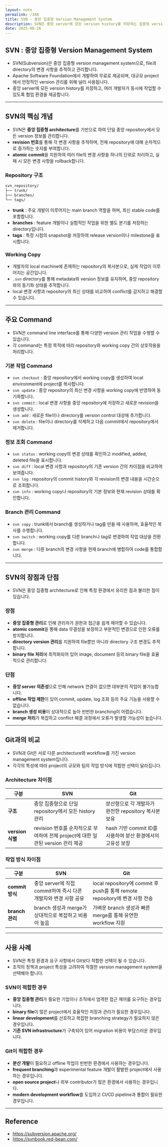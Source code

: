```yaml
---
layout: note
permalink: /348
title: SVN - 중앙 집중형 Version Management System
description: SVN은 중앙 server에 모든 version history를 저장하는 집중형 version management system입니다.
date: 2025-06-26
---
```



## SVN : 중앙 집중형 Version Management System

- SVN(Subversion)은 중앙 집중형 version management system으로, file과 directory의 변경 사항을 추적하고 관리합니다.
- Apache Software Foundation에서 개발하여 무료로 제공되며, 대규모 project에서 안정적인 version 관리를 위해 널리 사용됩니다.
- 중앙 server에 모든 version history를 저장하고, 여러 개발자가 동시에 작업할 수 있도록 협업 환경을 제공합니다.


---


## SVN의 핵심 개념

- SVN은 **중앙 집중형 architecture**를 기반으로 하여 단일 중앙 repository에서 모든 version 정보를 관리합니다.
- **revision 번호**를 통해 각 변경 사항을 추적하며, 전체 repository에 대해 순차적으로 증가하는 숫자를 부여합니다.
- **atomic commit**을 지원하여 여러 file의 변경 사항을 하나의 단위로 처리하고, 실패 시 모든 변경 사항을 rollback합니다.


### Repository 구조

```txt
svn_repository/
├── trunk/
├── branches/
└── tags/
```

- **trunk** : 주요 개발이 이루어지는 main branch 역할을 하며, 최신 stable code를 포함합니다.
- **branches** : feature 개발이나 실험적인 작업을 위한 별도 분기를 저장하는 directory입니다.
- **tags** : 특정 시점의 snapshot을 저장하여 release version이나 milestone을 표시합니다.


### Working Copy

- 개발자의 local machine에 존재하는 repository의 복사본으로, 실제 작업이 이루어지는 공간입니다.
- `.svn` directory를 통해 metadata와 version 정보를 유지하며, 중앙 repository와의 동기화 상태를 추적합니다.
- local 변경 사항과 repository의 최신 상태를 비교하여 conflict를 감지하고 해결할 수 있습니다.


---


## 주요 Command

- SVN은 command line interface를 통해 다양한 version 관리 작업을 수행할 수 있습니다.
- 각 command는 특정 목적에 따라 repository와 working copy 간의 상호작용을 처리합니다.


### 기본 작업 Command

- `svn checkout` : 중앙 repository에서 working copy를 생성하여 local environment에 project를 복사합니다.
- `svn update` : 중앙 repository의 최신 변경 사항을 working copy에 반영하여 동기화합니다.
- `svn commit` : local 변경 사항을 중앙 repository에 저장하고 새로운 revision을 생성합니다.
- `svn add` : 새로운 file이나 directory를 version control 대상에 추가합니다.
- `svn delete` : file이나 directory를 삭제하고 다음 commit에서 repository에서 제거합니다.


### 정보 조회 Command

- `svn status` : working copy의 변경 상태를 확인하고 modified, added, deleted file을 표시합니다.
- `svn diff` : local 변경 사항과 repository의 기존 version 간의 차이점을 비교하여 보여줍니다.
- `svn log` : repository의 commit history와 각 revision의 변경 내용을 시간순으로 조회합니다.
- `svn info` : working copy나 repository의 기본 정보와 현재 revision 상태를 확인합니다.


### Branch 관리 Command

- `svn copy` : trunk에서 branch를 생성하거나 tag를 만들 때 사용하며, 효율적인 복사를 수행합니다.
- `svn switch` : working copy를 다른 branch나 tag로 변경하여 작업 대상을 전환합니다.
- `svn merge` : 다른 branch의 변경 사항을 현재 branch에 병합하여 code를 통합합니다.


---


## SVN의 장점과 단점

- SVN은 중앙 집중형 architecture로 인해 특정 환경에서 유리한 점과 불리한 점이 있습니다.


### 장점

- **중앙 집중형 관리**로 인해 관리자가 권한과 접근을 쉽게 제어할 수 있습니다.
- **atomic commit**을 통해 data 무결성을 보장하고 부분적인 변경으로 인한 오류를 방지합니다.
- **directory version 관리**를 지원하여 file뿐만 아니라 directory 구조 변경도 추적합니다.
- **binary file 처리**에 최적화되어 있어 image, document 등의 binary file을 효율적으로 관리합니다.


### 단점

- **중앙 server 의존성**으로 인해 network 연결이 없으면 대부분의 작업이 불가능합니다.
- **offline 작업 제한**이 있어 commit, update, log 조회 등의 주요 기능을 사용할 수 없습니다.
- **branch 생성 비용**이 상대적으로 높아 빈번한 branching이 어렵습니다.
- **merge 처리**가 복잡하고 conflict 해결 과정에서 오류가 발생할 가능성이 높습니다.


---


## Git과의 비교

- SVN과 Git은 서로 다른 architecture와 workflow를 가진 version management system입니다.
- 각각의 특성에 따라 project의 규모와 팀의 작업 방식에 적합한 선택이 달라집니다.


### Architecture 차이점

| 구분 | SVN | Git |
| --- | --- | --- |
| **구조** | 중앙 집중형으로 단일 repository에서 모든 history 관리 | 분산형으로 각 개발자가 완전한 repository 복사본 보유 |
| **version 식별** | revision 번호를 순차적으로 부여하여 전체 project에 대한 일관된 version 관리 제공 | hash 기반 commit ID를 사용하여 분산 환경에서의 고유성 보장 |


### 작업 방식 차이점

| 구분 | SVN | Git |
| --- | --- | --- |
| **commit 방식** | 중앙 server에 직접 commit하여 즉시 다른 개발자와 변경 사항 공유 | local repository에 commit 후 push를 통해 remote repository에 변경 사항 전송 |
| **branch 관리** | branch 생성과 merge가 상대적으로 복잡하고 비용이 높음 | 가벼운 branch 생성과 빠른 merge를 통해 유연한 workflow 지원 |


---


## 사용 사례

- SVN은 특정 환경과 요구 사항에서 Git보다 적합한 선택이 될 수 있습니다.
- 조직의 정책과 project 특성을 고려하여 적절한 version management system을 선택해야 합니다.


### SVN이 적합한 경우

- **중앙 집중형 관리**가 필요한 기업이나 조직에서 엄격한 접근 제어를 요구하는 경우입니다.
- **binary file**이 많은 project에서 효율적인 저장과 관리가 필요한 경우입니다.
- **linear development**를 선호하고 복잡한 branching strategy가 필요하지 않은 경우입니다.
- **기존 SVN infrastructure**가 구축되어 있어 migration 비용이 부담스러운 경우입니다.


### Git이 적합한 경우

- **분산 개발**이 필요하고 offline 작업이 빈번한 환경에서 사용하는 경우입니다.
- **frequent branching**과 experimental feature 개발이 활발한 project에서 사용하는 경우입니다.
- **open source project**나 외부 contributor가 많은 환경에서 사용하는 경우입니다.
- **modern development workflow**를 도입하고 CI/CD pipeline과 통합이 필요한 경우입니다.


---


## Reference

- <https://subversion.apache.org/>
- <https://svnbook.red-bean.com/>
